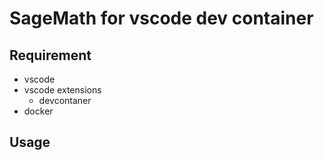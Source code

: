 # SageMath for vscode dev container

## Requirement

- vscode
- vscode extensions
  - devcontaner
- docker

## Usage
